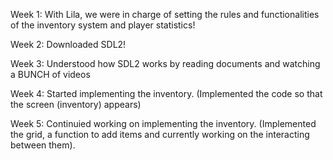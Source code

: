 Week 1:
With Lila, we were in charge of setting the rules and functionalities of the inventory system and player statistics!

Week 2:
Downloaded SDL2!

Week 3:
Understood how SDL2 works by reading documents and watching a BUNCH of videos


Week 4:
Started implementing the inventory. (Implemented the code so that the screen (inventory) appears)

Week 5:
Continuied working on implementing the inventory. (Implemented the grid, a function to add items and currently working on the interacting between them). 











